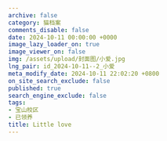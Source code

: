 ```yaml
---
archive: false
category: 猫档案
comments_disable: false
date: 2024-10-11 00:00:00 +0000
image_lazy_loader_on: true
image_viewer_on: false
img: /assets/upload/封面图/小爱.jpg
lng_pair: id_2024-10-11--2_小爱
meta_modify_date: 2024-10-11 22:02:20 +0800
on_site_search_exclude: false
published: true
search_engine_exclude: false
tags:
- 宝山校区
- 已领养
title: Little love
---
```

